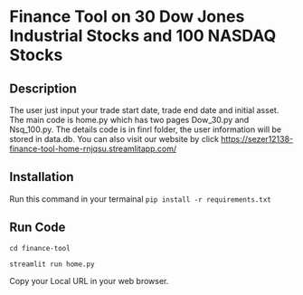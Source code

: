 # Finance Tool on 30 Dow Jones Industrial Stocks and 100 NASDAQ Stocks

## Description
The user just input your trade start date, trade end date and initial asset.
The main code is home.py which has two pages Dow_30.py and Nsq_100.py.
The details code is in finrl folder, the user information will be stored in data.db.
You can also visit our website by click https://sezer12138-finance-tool-home-rnjqsu.streamlitapp.com/

## Installation
Run this command in your termainal `pip install -r requirements.txt`

## Run Code
`cd finance-tool`

`streamlit run home.py`

Copy your Local URL in your web browser.



